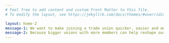 ```yaml
---
# Feel free to add content and custom Front Matter to this file.
# To modify the layout, see https://jekyllrb.com/docs/themes/#overriding-theme-defaults

layout: home-2
message-1: We want to make joining a trade union quicker, easier and more accessible.
message-2: Because bigger unions with more members can help reshape our politics. Better work for everyone.
---
```

